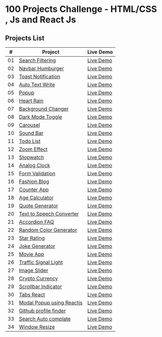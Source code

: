 # 100 Projects Challenge - HTML/CSS , Js and React Js

## Projects List

|  #  | Project                                                                                                                     | Live Demo                                                                         |
| :-: | --------------------------------------------------------------------------------------------------------------------------- | --------------------------------------------------------------------------------- |
| 01  | [Search Filtering](https://github.com/amankureshi/100-projects-challenge/tree/main/day-01)                                 | [Live Demo](https://search-filterday01.vercel.app/)                              |
| 02  | [Navbar Humburger](https://github.com/amankureshi/100-projects-challenge/tree/main/day-02)                                 | [Live Demo](https://humburger1.vercel.app/)                                       |
| 03  | [Toast Notification](https://github.com/amankureshi/100-projects-challenge/tree/main/day-03)                               | [Live Demo](https://day-03.onrender.com/)                                        |
| 04  | [Auto Text Write](https://github.com/amankureshi/100-projects-challenge/tree/main/day-04)                                   | [Live Demo](https://auto-write-text.onrender.com/)                               |
| 05  | [Popup](https://github.com/amankureshi/100-projects-challenge/tree/main/day-05)                                             | [Live Demo](https://popup-7yza.onrender.com/)                                     |
| 06  | [Heart Rain](https://github.com/amankureshi/100-projects-challenge/tree/main/day-06)                                       | [Live Demo](https://heart-rain.onrender.com/)                                     |
| 07  | [Background Changer](https://github.com/amankureshi/100-projects-challenge/tree/main/day-07)                               | [Live Demo](https://background-changer-t8an.onrender.com/)                       |
| 08  | [Dark Mode Toggle](https://github.com/amankureshi/100-projects-challenge/tree/main/day-08)                                 | [Live Demo](https://dark-mode-toggle.onrender.com/)                              |
| 09  | [Carousel](https://github.com/amankureshi/100-projects-challenge/tree/main/day-09)                                         | [Live Demo](https://carousel-js.onrender.com/)                                    |
| 10  | [Sound Bar](https://github.com/amankureshi/100-projects-challenge/tree/main/day-10)                                        | [Live Demo](https://sound-bar1.vercel.app/)                                      |
| 11  | [Todo List](https://github.com/amankureshi/100-projects-challenge/tree/main/day-11)                                         | [Live Demo](https://todo-list-2025.vercel.app/)                                   |
| 12  | [Zoom Effect](https://github.com/amankureshi/100-projects-challenge/tree/main/day-12)                                     | [Live Demo](https://zoom-effect-2024.vercel.app/)                                |
| 13  | [Stopwatch](https://github.com/amankureshi/100-projects-challenge/tree/main/day-13)                                       | [Live Demo](https://stopwatch-2024.vercel.app/)                                  |
| 14  | [Analog Clock](https://github.com/amankureshi/100-projects-challenge/tree/main/day-14)                                     | [Live Demo](https://analog-clok.vercel.app/)                                     |
| 15  | [Form Validation](https://github.com/amankureshi/100-projects-challenge/tree/main/day-15)                                  | [Live Demo](https://form-validation-react-i9r2.onrender.com/)                    |
| 16  | [Fashion Blog](https://github.com/amankureshi/100-projects-challenge/tree/main/day-16)                                     | [Live Demo](https://blog-website-2024.onrender.com/)                             |
| 17  | [Counter App](https://github.com/amankureshi/100-projects-challenge/tree/main/day-17)                                     | [Live Demo](https://counter-app-2024.onrender.com/)                               |
| 18  | [Age Calculator](https://github.com/amankureshi/100-projects-challenge/tree/main/day-18)                                  | [Live Demo](https://age-calculator-2024.onrender.com/)                           |
| 19  | [Quote Generator](https://github.com/amankureshi/100-projects-challenge/tree/main/day-19)                                 | [Live Demo](https://quote-generator-react-lmuq.onrender.com/)                    |
| 20  | [Text to Speech Converter](https://github.com/amankureshi/100-projects-challenge/tree/main/day-20)                         | [Live Demo](https://text-to-speech-converter-react.onrender.com/)                |
| 21  | [Accordion FAQ](https://github.com/amankureshi/100-projects-challenge/tree/main/day-21)                                   | [Live Demo](https://accordion-faq-reactjs.onrender.com/)                         |
| 22  | [Random Color Generator](https://github.com/amankureshi/100-projects-challenge/tree/main/day-22)                          | [Live Demo](https://random-color-generator-q3et.onrender.com/)                   |
| 23  | [Star Rating](https://github.com/amankureshi/100-projects-challenge/tree/main/day-23)                                     | [Live Demo](https://star-rating-react-eec5.onrender.com)                         |
| 24  | [Joke Generator](https://github.com/amankureshi/100-projects-challenge/tree/main/day-24)                                  | [Live Demo](https://joke-generator-2024.onrender.com/)                            |
| 25  | [Movie App](https://github.com/amankureshi/100-projects-challenge/tree/main/day-25)                                       | [Live Demo](https://movie-app-2024.onrender.com/)                                 |
| 26  | [Traffic Signal Light](https://github.com/amankureshi/100-projects-challenge/tree/main/day-26)                            | [Live Demo](https://traffic-signal-react.onrender.com/)                          |
| 27  | [Image Slider](https://github.com/amankureshi/100-projects-challenge/tree/main/day-27)                                    | [Live Demo](https://image-slider-2025.onrender.com/)                              |
| 28  | [Crypto Currency](https://github.com/amankureshi/100-projects-challenge/tree/main/day-28)                                 | [Live Demo](https://crypto-currency-2025.onrender.com/)                          |
| 29  | [Scrollbar Indicator](https://github.com/amankureshi/100-projects-challenge/tree/main/day-29)                            | [Live Demo](https://scrollbar-indicator.onrender.com/)                            |
| 30  | [Tabs React](https://github.com/amankureshi/100-projects-challenge/tree/main/day-30)                                       | [Live Demo](https://tabs-react-q0eu.onrender.com/)                                |
| 31  | [Modal Popup using Reactjs](https://github.com/amankureshi/100-projects-challenge/tree/main/day-31)                                       | [Live Demo](https://modal-popup-2025.onrender.com/)                                |
| 32  | [Github profile finder](https://github.com/amankureshi/100-projects-challenge/tree/main/day-32)                                       | [Live Demo](https://github-profile-finder-2025.onrender.com/)                                |
| 33  | [Search Auto complate](https://github.com/amankureshi/100-projects-challenge/tree/main/day-33)                                       | [Live Demo](https://search-auto-complate.onrender.com/)                                |
| 34  | [Window Resize](https://github.com/amankureshi/100-projects-challenge/tree/main/day-34)                                       | [Live Demo](https://window-resize-nb73.onrender.com/)                                |
